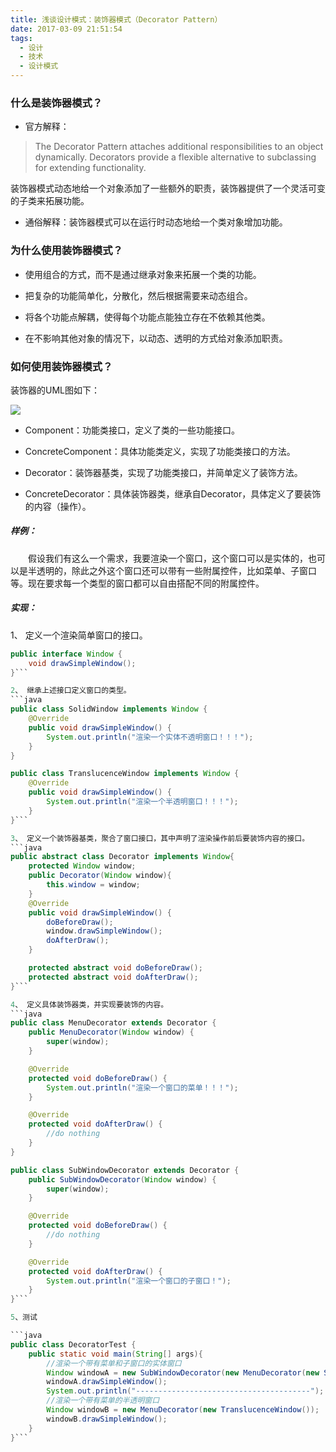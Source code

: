 ```yaml
---
title: 浅谈设计模式：装饰器模式（Decorator Pattern）
date: 2017-03-09 21:51:54
tags:
  - 设计
  - 技术
  - 设计模式
---
```


### 什么是装饰器模式？

- 官方解释：
>The Decorator Pattern attaches additional responsibilities to an object dynamically. Decorators provide a flexible alternative to subclassing for extending functionality.
>
装饰器模式动态地给一个对象添加了一些额外的职责，装饰器提供了一个灵活可变的子类来拓展功能。

- 通俗解释：装饰器模式可以在运行时动态地给一个类对象增加功能。

<!-- more -->
### 为什么使用装饰器模式？

- 使用组合的方式，而不是通过继承对象来拓展一个类的功能。

- 把复杂的功能简单化，分散化，然后根据需要来动态组合。

- 将各个功能点解耦，使得每个功能点能独立存在不依赖其他类。

- 在不影响其他对象的情况下，以动态、透明的方式给对象添加职责。

### 如何使用装饰器模式？

装饰器的UML图如下：

![](/img/decorator-pattern.png)

- Component：功能类接口，定义了类的一些功能接口。

- ConcreteComponent：具体功能类定义，实现了功能类接口的方法。

- Decorator：装饰器基类，实现了功能类接口，并简单定义了装饰方法。

- ConcreteDecorator：具体装饰器类，继承自Decorator，具体定义了要装饰的内容（操作）。

##### 样例：

　　假设我们有这么一个需求，我要渲染一个窗口，这个窗口可以是实体的，也可以是半透明的，除此之外这个窗口还可以带有一些附属控件，比如菜单、子窗口等。现在要求每一个类型的窗口都可以自由搭配不同的附属控件。

##### 实现：
1、 定义一个渲染简单窗口的接口。
```java
public interface Window {
    void drawSimpleWindow();
}```

2、 继承上述接口定义窗口的类型。
```java
public class SolidWindow implements Window {
    @Override
    public void drawSimpleWindow() {
        System.out.println("渲染一个实体不透明窗口！！！");
    }
}

public class TranslucenceWindow implements Window {
    @Override
    public void drawSimpleWindow() {
        System.out.println("渲染一个半透明窗口！！！");
    }
}```

3、 定义一个装饰器基类，聚合了窗口接口，其中声明了渲染操作前后要装饰内容的接口。
```java
public abstract class Decorator implements Window{
    protected Window window;
    public Decorator(Window window){
        this.window = window;
    }
    @Override
    public void drawSimpleWindow() {
        doBeforeDraw();
        window.drawSimpleWindow();
        doAfterDraw();
    }

    protected abstract void doBeforeDraw();
    protected abstract void doAfterDraw();
}```

4、 定义具体装饰器类，并实现要装饰的内容。
```java
public class MenuDecorator extends Decorator {
    public MenuDecorator(Window window) {
        super(window);
    }

    @Override
    protected void doBeforeDraw() {
        System.out.println("渲染一个窗口的菜单！！！");
    }

    @Override
    protected void doAfterDraw() {
        //do nothing
    }
}

public class SubWindowDecorator extends Decorator {
    public SubWindowDecorator(Window window) {
        super(window);
    }

    @Override
    protected void doBeforeDraw() {
        //do nothing
    }

    @Override
    protected void doAfterDraw() {
        System.out.println("渲染一个窗口的子窗口！");
    }
}```

5、测试

```java
public class DecoratorTest {
    public static void main(String[] args){
        //渲染一个带有菜单和子窗口的实体窗口
        Window windowA = new SubWindowDecorator(new MenuDecorator(new SolidWindow()));
        windowA.drawSimpleWindow();
        System.out.println("---------------------------------------");
        //渲染一个带有菜单的半透明窗口
        Window windowB = new MenuDecorator(new TranslucenceWindow());
        windowB.drawSimpleWindow();
    }
}```
